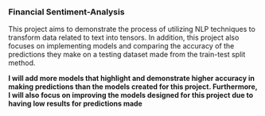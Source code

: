 ### Financial Sentiment-Analysis

This project aims to demonstrate the process of utilizing NLP techniques to transform data related to text into tensors. In addition, this project also focuses on implementing models and comparing the accuracy of the predictions they make on a testing dataset made from the train-test split method.

**I will add more models that highlight and demonstrate higher accuracy in making predictions than the models created for this project. Furthermore, I will also focus on improving the models designed for this project due to having low results for predictions made**
